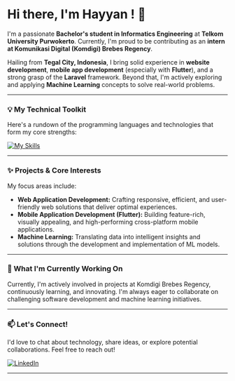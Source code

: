 # Hi there, I'm Hayyan ! 👋

I'm a passionate **Bachelor's student in Informatics Engineering** at **Telkom University Purwokerto**. Currently, I'm proud to be contributing as an **intern at Komunikasi Digital (Komdigi) Brebes Regency**.

Hailing from **Tegal City, Indonesia**, I bring solid experience in **website development**, **mobile app development** (especially with **Flutter**), and a strong grasp of the **Laravel** framework. Beyond that, I'm actively exploring and applying **Machine Learning** concepts to solve real-world problems.

---

### 💡 My Technical Toolkit

Here's a rundown of the programming languages and technologies that form my core strengths:

[![My Skills](https://skillicons.dev/icons?i=java,cpp,python,javascript,flutter,laravel,html,css)](https://skillicons.dev)

---

### ✨ Projects & Core Interests

My focus areas include:

* **Web Application Development:** Crafting responsive, efficient, and user-friendly web solutions that deliver optimal experiences.
* **Mobile Application Development (Flutter):** Building feature-rich, visually appealing, and high-performing cross-platform mobile applications.
* **Machine Learning:** Translating data into intelligent insights and solutions through the development and implementation of ML models.

---

### 🚀 What I'm Currently Working On

Currently, I'm actively involved in projects at Komdigi Brebes Regency, continuously learning, and innovating. I'm always eager to collaborate on challenging software development and machine learning initiatives.

---

### 📫 Let's Connect!

I'd love to chat about technology, share ideas, or explore potential collaborations. Feel free to reach out!

[![LinkedIn](https://img.shields.io/badge/LinkedIn-0077B5?style=for-the-badge&logo=linkedin&logoColor=white)](https://www.linkedin.com/in/hayyannashrulloh)

---
